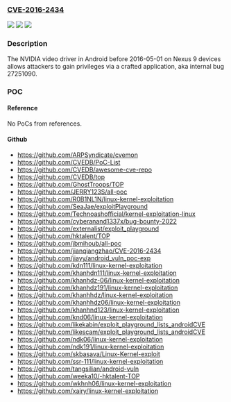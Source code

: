 ### [CVE-2016-2434](https://cve.mitre.org/cgi-bin/cvename.cgi?name=CVE-2016-2434)
![](https://img.shields.io/static/v1?label=Product&message=n%2Fa&color=blue)
![](https://img.shields.io/static/v1?label=Version&message=n%2Fa&color=blue)
![](https://img.shields.io/static/v1?label=Vulnerability&message=n%2Fa&color=brighgreen)

### Description

The NVIDIA video driver in Android before 2016-05-01 on Nexus 9 devices allows attackers to gain privileges via a crafted application, aka internal bug 27251090.

### POC

#### Reference
No PoCs from references.

#### Github
- https://github.com/ARPSyndicate/cvemon
- https://github.com/CVEDB/PoC-List
- https://github.com/CVEDB/awesome-cve-repo
- https://github.com/CVEDB/top
- https://github.com/GhostTroops/TOP
- https://github.com/JERRY123S/all-poc
- https://github.com/R0B1NL1N/linux-kernel-exploitation
- https://github.com/SeaJae/exploitPlayground
- https://github.com/Technoashofficial/kernel-exploitation-linux
- https://github.com/cyberanand1337x/bug-bounty-2022
- https://github.com/externalist/exploit_playground
- https://github.com/hktalent/TOP
- https://github.com/jbmihoub/all-poc
- https://github.com/jianqiangzhao/CVE-2016-2434
- https://github.com/jiayy/android_vuln_poc-exp
- https://github.com/kdn111/linux-kernel-exploitation
- https://github.com/khanhdn111/linux-kernel-exploitation
- https://github.com/khanhdz-06/linux-kernel-exploitation
- https://github.com/khanhdz191/linux-kernel-exploitation
- https://github.com/khanhhdz/linux-kernel-exploitation
- https://github.com/khanhhdz06/linux-kernel-exploitation
- https://github.com/khanhnd123/linux-kernel-exploitation
- https://github.com/knd06/linux-kernel-exploitation
- https://github.com/likekabin/exploit_playground_lists_androidCVE
- https://github.com/likescam/exploit_playground_lists_androidCVE
- https://github.com/ndk06/linux-kernel-exploitation
- https://github.com/ndk191/linux-kernel-exploitation
- https://github.com/skbasava/Linux-Kernel-exploit
- https://github.com/ssr-111/linux-kernel-exploitation
- https://github.com/tangsilian/android-vuln
- https://github.com/weeka10/-hktalent-TOP
- https://github.com/wkhnh06/linux-kernel-exploitation
- https://github.com/xairy/linux-kernel-exploitation

